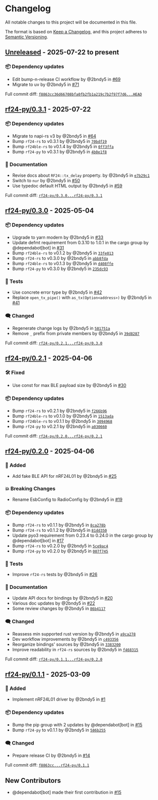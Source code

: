# Changelog

All notable changes to this project will be documented in this file.

The format is based on [Keep a Changelog](https://keepachangelog.com/en/1.0.0/),
and this project adheres to [Semantic Versioning](https://semver.org/spec/v2.0.0.html).
<!-- markdownlint-disable MD024 -->

## [Unreleased] - 2025-07-22 to present

### <!-- 6 --> 📦 Dependency updates

- Edit bump-n-release CI workflow by @2bndy5 in [#69](https://github.com/nRF24/rf24-rs/pull/69)
- Migrate to uv by @2bndy5 in [#71](https://github.com/nRF24/rf24-rs/pull/71)

[Unreleased]: https://github.com/nRF24/rf24-rs/compare/f8863cc36d66708bfa0fb2fb1a219c7b2f97f7d6...HEAD

Full commit diff: [`f8863cc36d66708bfa0fb2fb1a219c7b2f97f7d6...HEAD`][Unreleased]

## [rf24-py/0.3.1] - 2025-07-22

### <!-- 6 --> 📦 Dependency updates

- Migrate to napi-rs v3 by @2bndy5 in [#64](https://github.com/nRF24/rf24-rs/pull/64)
- Bump `rf24-rs` to v0.3.1 by @2bndy5 in [`70bdf19`](https://github.com/nRF24/rf24-rs/commit/70bdf197249712bab51fb59b34397598ba2fa86f)
- Bump `rf24ble-rs` to v0.1.4 by @2bndy5 in [`0ff3ffa`](https://github.com/nRF24/rf24-rs/commit/0ff3ffa3b96c19cf63537603260a468cc1d8d286)
- Bump `rf24-py` to v0.3.1 by @2bndy5 in [`4b0e1f8`](https://github.com/nRF24/rf24-rs/commit/4b0e1f82d0bd5ffa844fa1ccddc9f6c6fb86333d)

### <!-- 8 --> 📝 Documentation

- Revise docs about `RF24::tx_delay` property. by @2bndy5 in [`e7b29c1`](https://github.com/nRF24/rf24-rs/commit/e7b29c14ac33cdebd4437ef64f89d2a340f89613)
- Switch to `nur` by @2bndy5 in [#50](https://github.com/nRF24/rf24-rs/pull/50)
- Use typedoc default HTML output by @2bndy5 in [#59](https://github.com/nRF24/rf24-rs/pull/59)

[rf24-py/0.3.1]: https://github.com/nRF24/rf24-rs/compare/rf24-py/0.3.0...rf24-py/0.3.1

Full commit diff: [`rf24-py/0.3.0...rf24-py/0.3.1`][rf24-py/0.3.1]

## [rf24-py/0.3.0] - 2025-05-04

### <!-- 6 --> 📦 Dependency updates

- Upgrade to yarn modern by @2bndy5 in [#33](https://github.com/nRF24/rf24-rs/pull/33)
- Update defmt requirement from 0.3.10 to 1.0.1 in the cargo group by @dependabot[bot] in [#31](https://github.com/nRF24/rf24-rs/pull/31)
- Bump `rf24ble-rs` to v0.1.2 by @2bndy5 in [`33fe013`](https://github.com/nRF24/rf24-rs/commit/33fe0130101feb42aaa49aa5b88ac928034ec261)
- Bump `rf24-rs` to v0.3.0 by @2bndy5 in [`abb8fda`](https://github.com/nRF24/rf24-rs/commit/abb8fdab9575ef30fa3445067aca11f21f07dfbb)
- Bump `rf24ble-rs` to v0.1.3 by @2bndy5 in [`d408ffe`](https://github.com/nRF24/rf24-rs/commit/d408ffeee12c94b6580e7114bc9d6ab3a7eeeb23)
- Bump `rf24-py` to v0.3.0 by @2bndy5 in [`235dc93`](https://github.com/nRF24/rf24-rs/commit/235dc93bf1bca474b9921e5af1add13f98d6182e)

### <!-- 7 -->🚦 Tests

- Use concrete error type by @2bndy5 in [#42](https://github.com/nRF24/rf24-rs/pull/42)
- Replace `open_tx_pipe()` with `as_tx(Option<address>)` by @2bndy5 in [#41](https://github.com/nRF24/rf24-rs/pull/41)

### <!-- 9 --> 🗨️ Changed

- Regenerate change logs by @2bndy5 in [`581751a`](https://github.com/nRF24/rf24-rs/commit/581751af27d074797b4749572f05e9f8b3548e21)
- Remove `_` prefix from private members by @2bndy5 in [`39d8287`](https://github.com/nRF24/rf24-rs/commit/39d8287461777bbf9d8a1c1a92636b46b29669d0)

[rf24-py/0.3.0]: https://github.com/nRF24/rf24-rs/compare/rf24-py/0.2.1...rf24-py/0.3.0

Full commit diff: [`rf24-py/0.2.1...rf24-py/0.3.0`][rf24-py/0.3.0]

## [rf24-py/0.2.1] - 2025-04-06

### <!-- 4 --> 🛠️ Fixed

- Use const for max BLE payload size by @2bndy5 in [#30](https://github.com/nRF24/rf24-rs/pull/30)

### <!-- 6 --> 📦 Dependency updates

- Bump `rf24-rs` to v0.2.1 by @2bndy5 in [`f266b96`](https://github.com/nRF24/rf24-rs/commit/f266b9695f1c492cce1ea7720a6df4fde298c338)
- Bump `rf24ble-rs` to v0.1.0 by @2bndy5 in [`1513ada`](https://github.com/nRF24/rf24-rs/commit/1513ada7aa678588ef153cbe1511021efeb7b286)
- Bump `rf24ble-rs` to v0.1.1 by @2bndy5 in [`3094968`](https://github.com/nRF24/rf24-rs/commit/3094968d17f63dea1594b0438534319f3aac5e89)
- Bump `rf24-py` to v0.2.1 by @2bndy5 in [`a030660`](https://github.com/nRF24/rf24-rs/commit/a030660d255715c5069e92af745b9199b6e466a1)

[rf24-py/0.2.1]: https://github.com/nRF24/rf24-rs/compare/rf24-py/0.2.0...rf24-py/0.2.1

Full commit diff: [`rf24-py/0.2.0...rf24-py/0.2.1`][rf24-py/0.2.1]

## [rf24-py/0.2.0] - 2025-04-06

### <!-- 1 --> 🚀 Added

- Add fake BLE API for nRF24L01 by @2bndy5 in [#25](https://github.com/nRF24/rf24-rs/pull/25)

### <!-- 10 --> 💥 Breaking Changes

- Rename EsbConfig to RadioConfig by @2bndy5 in [#19](https://github.com/nRF24/rf24-rs/pull/19)

### <!-- 6 --> 📦 Dependency updates

- Bump `rf24-rs` to v0.1.1 by @2bndy5 in [`8ca278b`](https://github.com/nRF24/rf24-rs/commit/8ca278bbbff72514c8c84001bbd3480d4ba7d1d9)
- Bump `rf24-rs` to v0.1.2 by @2bndy5 in [`81dd350`](https://github.com/nRF24/rf24-rs/commit/81dd350634880a4a76f3817e0e85d8099490fb37)
- Update pyo3 requirement from 0.23.4 to 0.24.0 in the cargo group by @dependabot[bot] in [#17](https://github.com/nRF24/rf24-rs/pull/17)
- Bump `rf24-rs` to v0.2.0 by @2bndy5 in [`5ce9ac4`](https://github.com/nRF24/rf24-rs/commit/5ce9ac456ec1e1bb00613e433ec8636919c58495)
- Bump `rf24-py` to v0.2.0 by @2bndy5 in [`007f745`](https://github.com/nRF24/rf24-rs/commit/007f745b384d711ef03e7f7122d084743bd66442)

### <!-- 7 -->🚦 Tests

- Improve ``rf24-rs`` tests by @2bndy5 in [#26](https://github.com/nRF24/rf24-rs/pull/26)

### <!-- 8 --> 📝 Documentation

- Update API docs for bindings by @2bndy5 in [#20](https://github.com/nRF24/rf24-rs/pull/20)
- Various doc updates by @2bndy5 in [#22](https://github.com/nRF24/rf24-rs/pull/22)
- Some review changes by @2bndy5 in [`86b4117`](https://github.com/nRF24/rf24-rs/commit/86b4117722fccb55e7b09187b61969401ffaee1e)

### <!-- 9 --> 🗨️ Changed

- Reassess min supported rust version by @2bndy5 in [`a9ca278`](https://github.com/nRF24/rf24-rs/commit/a9ca278b3ed38a682bba54bbf32de2b874ae9097)
- Dev workflow improvements by @2bndy5 in [`c493356`](https://github.com/nRF24/rf24-rs/commit/c493356b8044655f5a1930e7ef240243fa990d34)
- Reorganize bindings' sources by @2bndy5 in [`3383200`](https://github.com/nRF24/rf24-rs/commit/33832000723857bf7b09a94c4ab892adc9cc66bf)
- Improve readability in `rf24-rs` sources by @2bndy5 in [`f468315`](https://github.com/nRF24/rf24-rs/commit/f4683153d72bd67b0a7707a3a922a0d03b852164)

[rf24-py/0.2.0]: https://github.com/nRF24/rf24-rs/compare/rf24-py/0.1.1...rf24-py/0.2.0

Full commit diff: [`rf24-py/0.1.1...rf24-py/0.2.0`][rf24-py/0.2.0]

## [rf24-py/0.1.1] - 2025-03-09

### <!-- 1 --> 🚀 Added

- Implement nRF24L01 driver by @2bndy5 in [#1](https://github.com/nRF24/rf24-rs/pull/1)

### <!-- 6 --> 📦 Dependency updates

- Bump the pip group with 2 updates by @dependabot[bot] in [#15](https://github.com/nRF24/rf24-rs/pull/15)
- Bump `rf24-py` to v0.1.1 by @2bndy5 in [`586b255`](https://github.com/nRF24/rf24-rs/commit/586b255c8ca1266bbef382b4eb3677ec87a6e79f)

### <!-- 9 --> 🗨️ Changed

- Prepare release CI by @2bndy5 in [#14](https://github.com/nRF24/rf24-rs/pull/14)

[rf24-py/0.1.1]: https://github.com/nRF24/rf24-rs/compare/f8863cc36d66708bfa0fb2fb1a219c7b2f97f7d6...rf24-py/0.1.1

Full commit diff: [`f8863cc...rf24-py/0.1.1`][rf24-py/0.1.1]

## New Contributors

- @dependabot[bot] made their first contribution in [#15](https://github.com/nRF24/rf24-rs/pull/15)

<!-- generated by git-cliff -->
